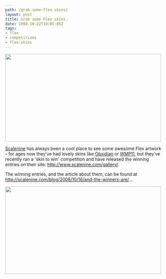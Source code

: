 ```yaml
---
path: /grab-some-flex-skins/
layout: post
title: Grab some Flex skins.
date: 2008-10-22T19:05:05Z
tags:
- flex
- competitions
- flex-skins
---
```


<img class="alignnone size-full wp-image-332" title="skintowin2" src="http://uploads.psyked.co.uk/2008/10/skintowin2.jpg" alt="" width="500" height="280" />

<a href="http://www.scalenine.com" target="_blank">Scalenine</a> has always been a cool place to see some awesome Flex artwork - for ages now they've had lovely skins like <a href="http://www.scalenine.com/themes/obsidian/obsidian.html" target="_blank">Obsidian</a> or <a href="http://www.scalenine.com/themes/wmp11/wmp11.html" target="_blank">WMP11</a>, but they've recently ran a 'skin to win' competition and have released the winning entries on their site: <a href="http://www.scalenine.com/gallery/">http://www.scalenine.com/gallery/</a>.

The winning entries, and the article about them, can be found at <a href="http://scalenine.com/blog/2008/10/16/and-the-winners-are/">http://scalenine.com/blog/2008/10/16/and-the-winners-are/</a>...<!--more-->

<a href="http://uploads.psyked.co.uk/2008/10/skintowin.jpg"><img class="alignnone size-full wp-image-330" title="skintowin" src="http://uploads.psyked.co.uk/2008/10/skintowin.jpg" alt="" width="500" height="280" /></a>